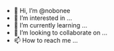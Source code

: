- 👋 Hi, I’m @nobonee
- 👀 I’m interested in ...
- 🌱 I’m currently learning ...
- 💞️ I’m looking to collaborate on ...
- 📫 How to reach me ...

<!---
nobonee/nobonee is a ✨ special ✨ repository because its `README.md` (this file) appears on your GitHub profile.
You can click the Preview link to take a look at your changes.
--->
